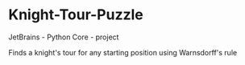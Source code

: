 # Knight-Tour-Puzzle

JetBrains - Python Core - project

Finds a knight's tour for any starting position using Warnsdorff's rule
